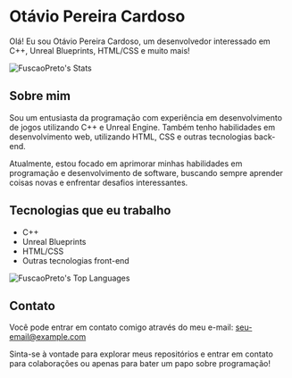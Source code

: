 # Otávio Pereira Cardoso

Olá! Eu sou Otávio Pereira Cardoso, um desenvolvedor interessado em C++, Unreal Blueprints, HTML/CSS e muito mais!


![FuscaoPreto's Stats](https://github-readme-stats.vercel.app/api?username=FuscaoPreto&theme=omni&show_icons=true&hide_border=true&count_private=false)

## Sobre mim

Sou um entusiasta da programação com experiência em desenvolvimento de jogos utilizando C++ e Unreal Engine. Também tenho habilidades em desenvolvimento web, utilizando HTML, CSS e outras tecnologias back-end.

Atualmente, estou focado em aprimorar minhas habilidades em programação e desenvolvimento de software, buscando sempre aprender coisas novas e enfrentar desafios interessantes.

## Tecnologias que eu trabalho

- C++
- Unreal Blueprints
- HTML/CSS
- Outras tecnologias front-end


![FuscaoPreto's Top Languages](https://github-readme-stats.vercel.app/api/top-langs/?username=FuscaoPreto&theme=omni&show_icons=true&hide_border=true&layout=compact)

## Contato

Você pode entrar em contato comigo através do meu e-mail: [seu-email@example.com](mailto:seu-email@example.com)

Sinta-se à vontade para explorar meus repositórios e entrar em contato para colaborações ou apenas para bater um papo sobre programação!






